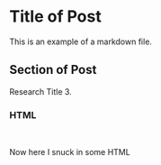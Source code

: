 
<!--- Research Title 3 -->

# Title of Post
This is an example of a markdown file.  

## Section of Post
Research Title 3.

### HTML
<br>
<div>
  <p>Now here I snuck in some HTML</p>
</div>
